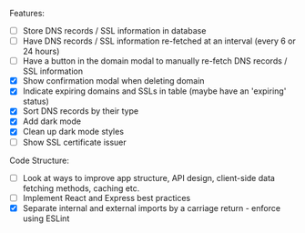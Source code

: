 Features:
- [ ] Store DNS records / SSL information in database
- [ ] Have DNS records / SSL information re-fetched at an interval (every 6 or 24 hours)
- [ ] Have a button in the domain modal to manually re-fetch DNS records / SSL information
- [x] Show confirmation modal when deleting domain
- [x] Indicate expiring domains and SSLs in table (maybe have an 'expiring' status)
- [x] Sort DNS records by their type
- [x] Add dark mode
- [x] Clean up dark mode styles
- [ ] Show SSL certificate issuer

Code Structure:
- [ ] Look at ways to improve app structure, API design, client-side data fetching methods, caching etc.
- [ ] Implement React and Express best practices
- [x] Separate internal and external imports by a carriage return - enforce using ESLint
